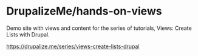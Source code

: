 # DrupalizeMe/hands-on-views

Demo site with views and content for the series of tutorials, Views: Create Lists with Drupal.

https://drupalize.me/series/views-create-lists-drupal
